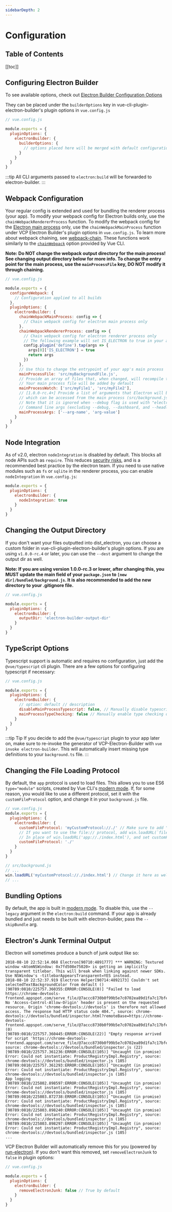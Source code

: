 ```yaml
---
sidebarDepth: 2
---
```


# Configuration

## Table of Contents

[[toc]]

## Configuring Electron Builder

To see available options, check out [Electron Builder Configuration Options](https://www.electron.build/configuration/configuration)

They can be placed under the `builderOptions` key in vue-cli-plugin-electron-builder's plugin options in `vue.config.js`

```javascript
// vue.config.js

module.exports = {
  pluginOptions: {
    electronBuilder: {
      builderOptions: {
        // options placed here will be merged with default configuration and passed to electron-builder
      }
    }
  }
}
```

:::tip
All CLI arguments passed to `electron:build` will be forwarded to electron-builder.
:::

## Webpack Configuration

Your regular config is extended and used for bundling the renderer process (your app). To modify your webpack config for Electron builds only, use the `chainWebpackRendererProcess` function. To modify the webpack config for the [Electron main process](https://electronjs.org/docs/tutorial/application-architecture#main-and-renderer-processes) only, use the `chainWebpackMainProcess` function under VCP Electron Builder's plugin options in `vue.config.js`. To learn more about webpack chaining, see [webpack-chain](https://github.com/mozilla-neutrino/webpack-chain). These functions work similarly to the [`chainWebpack`](https://cli.vuejs.org/config/#chainwebpack) option provided by Vue CLI.

**Note: Do NOT change the webpack output directory for the main process! See changing output directory below for more info. To change the entry point for the main process, use the `mainProcessFile` key, DO NOT modify it through chaining.**

```javascript
// vue.config.js

module.exports = {
  configureWebpack: {
    // Configuration applied to all builds
  },
  pluginOptions: {
    electronBuilder: {
      chainWebpackMainProcess: config => {
        // Chain webpack config for electron main process only
      },
      chainWebpackRendererProcess: config => {
        // Chain webpack config for electron renderer process only
        // The following example will set IS_ELECTRON to true in your app
        config.plugin('define').tap(args => {
          args[0]['IS_ELECTRON'] = true
          return args
        })
      },
      // Use this to change the entrypoint of your app's main process
      mainProcessFile: 'src/myBackgroundFile.js',
      // Provide an array of files that, when changed, will recompile the main process and restart Electron
      // Your main process file will be added by default
      mainProcessWatch: ['src/myFile1', 'src/myFile2'],
      // [1.0.0-rc.4+] Provide a list of arguments that Electron will be launched with during "electron:serve",
      // which can be accessed from the main process (src/background.js).
      // Note that it is ignored when --debug flag is used with "electron:serve", as you must launch Electron yourself
      // Command line args (excluding --debug, --dashboard, and --headless) are passed to Electron as well
      mainProcessArgs: ['--arg-name', 'arg-value']
    }
  }
}
```

## Node Integration

As of v2.0, electron `nodeIntegration` is disabled by default. This blocks all node APIs such as `require`. This reduces [security risks](https://electronjs.org/docs/tutorial/security#2-do-not-enable-nodejs-integration-for-remote-content), and is a recommended best practice by the electron team. If you need to use native modules such as `fs` or `sqlite` in the renderer process, you can enable `nodeIntegration` in `vue.config.js`:

```js
module.exports = {
  pluginOptions: {
    electronBuilder: {
      nodeIntegration: true
    }
  }
}
```

## Changing the Output Directory

If you don't want your files outputted into dist_electron, you can choose a custom folder in vue-cli-plugin-electron-builder's plugin options. If you are using `v1.0.0-rc.4` or later, you can use the `--dest` argument to change the output dir as well.

**Note: If you are using version 1.0.0-rc.3 or lower, after changing this, you MUST update the main field of your `package.json` to `[new dir]/bundled/background.js`. It is also recommended to add the new directory to your .gitignore file.**

```javascript
// vue.config.js

module.exports = {
  pluginOptions: {
    electronBuilder: {
      outputDir: 'electron-builder-output-dir'
    }
  }
}
```

## TypeScript Options

Typescript support is automatic and requires no configuration, just add the `@vue/typescript` cli plugin. There are a few options for configuring typescript if necessary:

```javascript
// vue.config.js

module.exports = {
  pluginOptions: {
    electronBuilder: {
      // option: default // description
      disableMainProcessTypescript: false, // Manually disable typescript plugin for main process. Enable if you want to use regular js for the main process (src/background.js by default).
      mainProcessTypeChecking: false // Manually enable type checking during webpck bundling for background file.
    }
  }
}
```

:::tip Tip <Badge text="1.0.0-rc.1+" type="info"/>
If you decide to add the `@vue/typescript` plugin to your app later on, make sure to re-invoke the generator of VCP-Electron-Builder with `vue invoke electron-builder`. This will automatically insert missing type definitions to your `background.ts` file.
:::

## Changing the File Loading Protocol <Badge text="1.0.0+" type="info"/>

By default, the `app` protocol is used to load files. This allows you to use ES6 `type="module"` scripts, created by Vue CLI's [modern mode](https://cli.vuejs.org/guide/browser-compatibility.html#modern-mode). If, for some reason, you would like to use a different protocol, set it with the `customFileProtocol` option, and change it in your `background.js` file.

```javascript
// vue.config.js
module.exports = {
  pluginOptions: {
    electronBuilder: {
      customFileProtocol: 'myCustomProtocol://./' // Make sure to add "./" to the end of the protocol
      // If you want to use the file:// protocol, add win.loadURL(`file://${__dirname}/index.html`) to your main process file
      // In place of win.loadURL('app://./index.html'), and set customFileProtocol to './'
      customFileProtocol: './'
    }
  }
}

// src/background.js
// ...
win.loadURL('myCustomProtocol://./index.html') // Change it here as well
// ...
```

## Bundling Options <Badge text="1.0.0-rc.3+" type="info"/>

By default, the app is built in [modern mode](https://cli.vuejs.org/guide/browser-compatibility.html#modern-mode). To disable this, use the `--legacy` argument in the `electron:build` command. If your app is already bundled and just needs to be built with electron-builder, pass the `--skipBundle` arg.

## Electron's Junk Terminal Output <Badge text="1.0.0-rc.3+" type="info"/>

Electron will sometimes produce a bunch of junk output like so:

```
2018-08-10 22:52:14.068 Electron[90710:4891777] *** WARNING: Textured window <AtomNSWindow: 0x7fd508e75020> is getting an implicitly transparent titlebar. This will break when linking against newer SDKs. Use NSWindow's -titlebarAppearsTransparent=YES instead.
2018-08-10 22:52:37.919 Electron Helper[90714:4892173] Couldn't set selectedTextBackgroundColor from default ()
[90789:0810/225757.360355:ERROR:CONSOLE(0)] "Failed to load https://chrome-devtools-frontend.appspot.com/serve_file/@7accc8730b0f99b5e7c0702ea89d1fa7c17bfe33/product_registry_impl/product_registry_impl_module.js: No 'Access-Control-Allow-Origin' header is present on the requested resource. Origin 'chrome-devtools://devtools' is therefore not allowed access. The response had HTTP status code 404.", source: chrome-devtools://devtools/bundled/inspector.html?remoteBase=https://chrome-devtools-frontend.appspot.com/serve_file/@7accc8730b0f99b5e7c0702ea89d1fa7c17bfe33/&can_dock=true&toolbarColor=rgba(223,223,223,1)&textColor=rgba(0,0,0,1)&experiments=true (0)
[90789:0810/225757.360445:ERROR:CONSOLE(22)] "Empty response arrived for script 'https://chrome-devtools-frontend.appspot.com/serve_file/@7accc8730b0f99b5e7c0702ea89d1fa7c17bfe33/product_registry_impl/product_registry_impl_module.js'", source: chrome-devtools://devtools/bundled/inspector.js (22)
[90789:0810/225757.361236:ERROR:CONSOLE(105)] "Uncaught (in promise) Error: Could not instantiate: ProductRegistryImpl.Registry", source: chrome-devtools://devtools/bundled/inspector.js (105)
[90789:0810/225757.361293:ERROR:CONSOLE(105)] "Uncaught (in promise) Error: Could not instantiate: ProductRegistryImpl.Registry", source: chrome-devtools://devtools/bundled/inspector.js (105)
App logging
[90789:0810/225802.898597:ERROR:CONSOLE(105)] "Uncaught (in promise) Error: Could not instantiate: ProductRegistryImpl.Registry", source: chrome-devtools://devtools/bundled/inspector.js (105)
[90789:0810/225803.872738:ERROR:CONSOLE(105)] "Uncaught (in promise) Error: Could not instantiate: ProductRegistryImpl.Registry", source: chrome-devtools://devtools/bundled/inspector.js (105)
[90789:0810/225803.898240:ERROR:CONSOLE(105)] "Uncaught (in promise) Error: Could not instantiate: ProductRegistryImpl.Registry", source: chrome-devtools://devtools/bundled/inspector.js (105)
[90789:0810/225803.898297:ERROR:CONSOLE(105)] "Uncaught (in promise) Error: Could not instantiate: ProductRegistryImpl.Registry", source: chrome-devtools://devtools/bundled/inspector.js (105)
...
```

VCP Electron Builder will automatically remove this for you (powered by [run-electron](https://github.com/sindresorhus/run-electron)). If you don't want this removed, set `removeElectronJunk` to `false` in plugin options:

```javascript
// vue.config.js

module.exports = {
  pluginOptions: {
    electronBuilder: {
      removeElectronJunk: false // True by default
    }
  }
}
```
